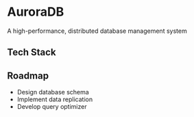 # AuroraDB

A high-performance, distributed database management system

## Tech Stack


## Roadmap
- Design database schema
- Implement data replication
- Develop query optimizer